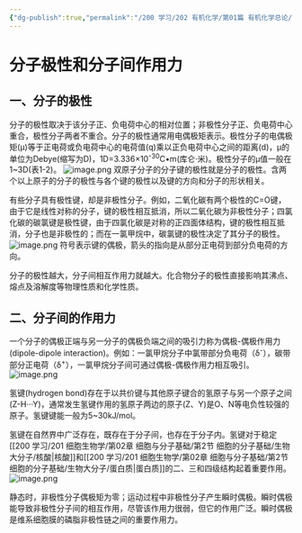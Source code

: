 ```yaml
---
{"dg-publish":true,"permalink":"/200 学习/202 有机化学/第01篇 有机化学总论/第01章 绪论/第3节 分子极性和分子间作用力/分子极性和分子间作用力/","title":"分子极性和分子间作用力","created":"2024-01-30T17:44:23.675+08:00","updated":"2024-02-08T00:25:57.025+08:00"}
---
```


# 分子极性和分子间作用力
## 一、分子的极性
分子的极性取决于该分子正、负电荷中心的相对位置；非极性分子正、负电荷中心重合，极性分子两者不重合。分子的极性通常用电偶极矩表示。极性分子的电偶极矩(μ)等于正电荷或负电荷中心的电荷值(q)乘以正负电荷中心之间的距离(d)，μ的单位为Debye(缩写为D)，1D=3.336×10<sup>-30</sup>C•m(库仑·米)。极性分子的μ值一般在1~3D(表1-2)。
![image.png](https://cdn.jsdelivr.net/gh/Dolan-Lance/Image-Jiang/202401301746183.jpg)
双原子分子的分子键的极性就是分子的极性。含两个以上原子的分子的极性与各个键的极性以及键的方向和分子的形状相关。

有些分子具有极性键，却是非极性分子。例如，二氧化碳有两个极性的C=O键，由于它是线性对称的分子，键的极性相互抵消，所以二氧化碳为非极性分子；四氯化碳的碳氯键是极性键，由于四氯化碳是对称的正四面体结构，键的极性相互抵消，分子也是非极性的；而在一氯甲烷中，碳氯键的极性决定了其分子的极性。
![image.png](https://cdn.jsdelivr.net/gh/Dolan-Lance/Image-Jiang/202401301757489.jpg)
符号表示键的偶极，箭头的指向是从部分正电荷到部分负电荷的方向。

分子的极性越大，分子间相互作用力就越大。化合物分子的极性直接影响其沸点、熔点及溶解度等物理性质和化学性质。
## 二、分子间的作用力
一个分子的偶极正端与另一分子的偶极负端之间的吸引力称为偶极-偶极作用力(dipole-dipole interaction)。例如：一氯甲烷分子中氯带部分负电荷（δ<sup>-</sup>），碳带部分正电荷（δ<sup>+</sup>），一氯甲烷分子间可通过偶极-偶极作用力相互吸引。
![image.png](https://cdn.jsdelivr.net/gh/Dolan-Lance/Image-Jiang/202401301758691.jpg)

氢键(hydrogen bond)存在于以共价键与其他原子键合的氢原子与另一个原子之间(Z-H···Y)，通常发生氢键作用的氢原子两边的原子(Z、Y)是O、N等电负性较强的原子。氢键键能一般为5~30kJ/mol。

氢键在自然界中广泛存在，既存在于分子间，也存在于分子内。氢键对于稳定[[200 学习/201 细胞生物学/第02章 细胞与分子基础/第2节 细胞的分子基础/生物大分子/核酸\|核酸]]和[[200 学习/201 细胞生物学/第02章 细胞与分子基础/第2节 细胞的分子基础/生物大分子/蛋白质\|蛋白质]]的二、三和四级结构起着重要作用。
![image.png](https://cdn.jsdelivr.net/gh/Dolan-Lance/Image-Jiang/202401301758851.jpg)

静态时，非极性分子偶极矩为零；运动过程中非极性分子产生瞬时偶极。瞬时偶极能导致非极性分子间的相互作用，尽管该作用力很弱，但它的作用广泛。瞬时偶极是维系细胞膜的磷脂非极性链之间的重要作用力。
